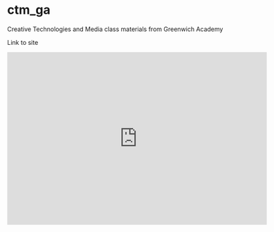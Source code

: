# ctm_ga
Creative Technologies and Media class materials from Greenwich Academy

Link to site

<iframe src="https://sites.google.com/a/greenwichacademy.org/ctm_ga/home?previewAsViewer=1" style="border:0px #ffffff none;" name="myiFrame" scrolling="no" frameborder="1" marginheight="0px" marginwidth="0px" height="400px" width="600px" allowfullscreen></iframe>
